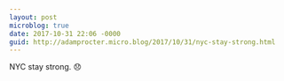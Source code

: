 ```yaml
---
layout: post
microblog: true
date: 2017-10-31 22:06 -0000
guid: http://adamprocter.micro.blog/2017/10/31/nyc-stay-strong.html
---
```

NYC stay strong. 😞
